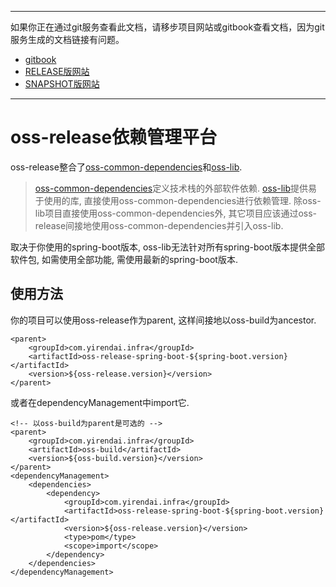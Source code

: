 -----
如果你正在通过git服务查看此文档，请移步项目网站或gitbook查看文档，因为git服务生成的文档链接有问题。
+ [gitbook](http://mvn-site.internal/oss-develop/gitbook)
+ [RELEASE版网站](http://mvn-site.internal/oss/staging)
+ [SNAPSHOT版网站](http://mvn-site.internal/oss-develop/staging)
-----

# oss-release依赖管理平台

oss-release整合了[oss-common-dependencies](https://github.com/Yirendai/oss-release/tree/develop)和[oss-lib](https://github.com/Yirendai/oss-lib).
> [oss-common-dependencies](https://github.com/Yirendai/oss-common-dependencies/tree/develop)定义技术栈的外部软件依赖.
> [oss-lib](https://github.com/Yirendai/oss-lib)提供易于使用的库, 直接使用oss-common-dependencies进行依赖管理.
> 除oss-lib项目直接使用oss-common-dependencies外, 其它项目应该通过oss-release间接地使用oss-common-dependencies并引入oss-lib.

取决于你使用的spring-boot版本, oss-lib无法针对所有spring-boot版本提供全部软件包, 如需使用全部功能, 需使用最新的spring-boot版本. 

## 使用方法

你的项目可以使用oss-release作为parent, 这样间接地以oss-build为ancestor.

    <parent>
        <groupId>com.yirendai.infra</groupId>
        <artifactId>oss-release-spring-boot-${spring-boot.version}</artifactId>
        <version>${oss-release.version}</version>
    </parent>

或者在dependencyManagement中import它.

    <!-- 以oss-build为parent是可选的 -->
    <parent>
        <groupId>com.yirendai.infra</groupId>
        <artifactId>oss-build</artifactId>
        <version>${oss-build.version}</version>
    </parent>
    <dependencyManagement>
        <dependencies>
            <dependency>
                <groupId>com.yirendai.infra</groupId>
                <artifactId>oss-release-spring-boot-${spring-boot.version}</artifactId>
                <version>${oss-release.version}</version>
                <type>pom</type>
                <scope>import</scope>
            </dependency>
        </dependencies>
    </dependencyManagement>
